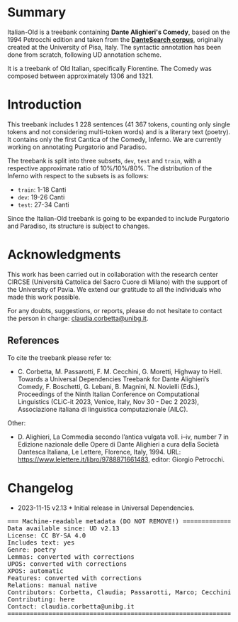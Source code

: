 # Summary

Italian-Old is a treebank containing **Dante Alighieri's Comedy**, based on the 1994 Petrocchi edition and taken from the [**DanteSearch corpus**](https://dantesearch.dantenetwork.it), originally created at the University of Pisa, Italy. The syntactic annotation has been done from scratch, following UD annotation scheme.

It is a treebank of Old Italian, specifically Florentine. The Comedy was composed between approximately 1306 and 1321.


# Introduction

This treebank includes 1 228 sentences (41 367 tokens, counting only single tokens and not considering multi-token words) and is a literary text (poetry). It contains only the first Cantica of the Comedy, Inferno. We are currently working on annotating Purgatorio and Paradiso.

The treebank is split into three subsets, `dev`, `test` and `train`, with a respective approximate ratio of 10%/10%/80%.
The distribution of the Inferno with respect to the subsets is as follows:

* `train`: 1-18 Canti
* `dev`: 19-26 Canti
* `test`: 27-34 Canti

Since the Italian-Old treebank is going to be expanded to include Purgatorio and Paradiso, its structure is subject to changes.


# Acknowledgments

This work has been carried out in collaboration with the research center CIRCSE (Università Cattolica del Sacro Cuore di Milano) with the support of the University of Pavia.
We extend our gratitude to all the individuals who made this work possible.

For any doubts, suggestions, or reports, please do not hesitate to contact the person in charge: claudia.corbetta@unibg.it.


## References

To cite the treebank please refer to:

* C. Corbetta, M. Passarotti, F. M. Cecchini, G. Moretti, Highway to Hell. Towards a Universal Dependencies Treebank for Dante Alighieri’s Comedy, F. Boschetti, G. Lebani, B. Magnini, N. Novielli (Eds.), Proceedings of the Ninth Italian Conference on Computational Linguistics (CLiC-it 2023, Venice,
Italy, Nov 30 - Dec 2 2023), Associazione italiana di linguistica computazionale (AILC).

Other:

* D. Alighieri, La Commedia secondo l’antica vulgata voll. i–iv, number 7 in Edizione nazionale delle Opere di Dante Alighieri a cura della Società Dantesca Italiana, Le Lettere, Florence, Italy, 1994. URL: https://www.lelettere.it/libro/9788871661483, editor: Giorgio Petrocchi.

# Changelog

* 2023-11-15 v2.13
        * Initial release in Universal Dependencies.


<pre>
=== Machine-readable metadata (DO NOT REMOVE!) ================================
Data available since: UD v2.13
License: CC BY-SA 4.0
Includes text: yes
Genre: poetry
Lemmas: converted with corrections
UPOS: converted with corrections
XPOS: automatic
Features: converted with corrections
Relations: manual native
Contributors: Corbetta, Claudia; Passarotti, Marco; Cecchini, Flavio Massimiliano; Moretti, Giovanni
Contributing: here
Contact: claudia.corbetta@unibg.it
===============================================================================
</pre>
